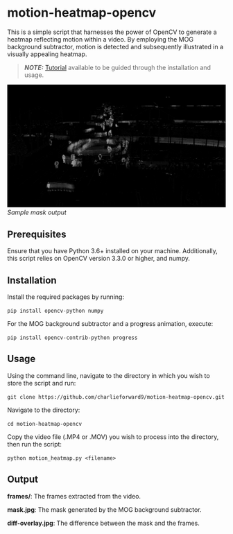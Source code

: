 # motion-heatmap-opencv

This is a simple script that harnesses the power of OpenCV to generate a heatmap reflecting motion within a video. By employing the MOG background subtractor, motion is detected and subsequently illustrated in a visually appealing heatmap.

> **_NOTE:_** [Tutorial](tutorial.mp4) available to be guided through the installation and usage.

![Sample mask output](./sample.jpg)
_Sample mask output_

## Prerequisites

Ensure that you have Python 3.6+ installed on your machine. Additionally, this script relies on OpenCV version 3.3.0 or higher, and numpy.

## Installation

Install the required packages by running:

`pip install opencv-python numpy`

For the MOG background subtractor and a progress animation, execute:

`pip install opencv-contrib-python progress`

## Usage

Using the command line, navigate to the directory in which you wish to store the script and run:

`git clone https://github.com/charlieforward9/motion-heatmap-opencv.git`

Navigate to the directory:

`cd motion-heatmap-opencv`

Copy the video file (.MP4 or .MOV) you wish to process into the directory, then run the script:

`python motion_heatmap.py <filename>`

## Output

**frames/**: The frames extracted from the video.

**mask.jpg**: The mask generated by the MOG background subtractor.

**diff-overlay.jpg**: The difference between the mask and the frames.
